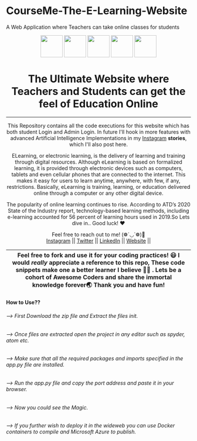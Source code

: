 # CourseMe-The-E-Learning-Website
A Web Application where Teachers can take online classes for students


<div align="center" float=""left>

  <p float="left">
  <img height="60" src="https://img.icons8.com/color/344/php.png" />
  <img height="60" src="https://img.icons8.com/color/344/javascript.png" />
  <img height="60" src="https://img.icons8.com/color/344/html.png" />
  <img height="60" src="https://img.icons8.com/color/344/css.png" />
  <img height="60" src="https://img.icons8.com/color/344/mysql.png" />
  </p>
  <h1>The Ultimate Website where Teachers and Students can get the feel of Education Online</h1>
  
 ---
  <span> This Repository contains all the code executions for this website which has both student Login and Admin Login. In future I'll hook in more features with advanced Artificial Intelligence Implementations in my <a href="https://www.instagram.com/jayasoruban1112/">Instagram</a> **stories**, which I'll also post here.
	  
ELearning, or electronic learning, is the delivery of learning and training through digital resources. Although eLearning is based on formalized learning, it is provided through electronic devices such as computers, tablets and even cellular phones that are connected to the internet. This makes it easy for users to learn anytime, anywhere, with few, if any, restrictions. Basically, eLearning is training, learning, or education delivered online through a computer or any other digital device.

The popularity of online learning continues to rise. According to ATD’s 2020 State of the Industry report, technology-based learning methods, including e-learning accounted for 56 percent of learning hours used in 2019.So Lets dive in.. Good luck! ❤️ </span>

Feel free to reach out to me! (❁´◡`❁)🤗<br/>
  <a href="https://www.instagram.com/jayasoruban1112/">Instagram</a> || 
  <a href="https://twitter.com/jayasoruban">Twitter</a> || 
  <a href="https://in.linkedin.com/in/jayasoruban-js-67b35b1bb">LinkedIn</a> ||
  <a href="#">Website</a> ||

</div>

| Feel free to fork and use it for your coding practices! 😃  I would _really_ appreciate a reference to this repo, These code snippets make one a better learner I believe 💪🏼 . Lets be a cohort of Awesome Coders and share the immortal knowledge forever🌏 Thank you and have fun!   |
|---|


#### How to Use??

###### --> First Download the zip file and Extract the files init.
###### --> Once files are extracted open the project in any editor such as spyder, atom etc.
###### --> Make sure that all the required packages and imports specified in the app.py file are installed.
###### --> Run the app.py file and copy the port address and paste it in your browser.
###### --> Now you could see the Magic.
###### --> If you further wish to deploy it in the wideweb you can use Docker containers to compile and Microsoft Azure to publish.
